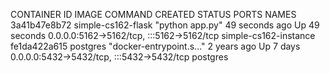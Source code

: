 CONTAINER ID IMAGE COMMAND CREATED STATUS PORTS NAMES 3a41b47e8b72 simple-cs162-flask "python app.py" 49 seconds ago Up 49 seconds 0.0.0.0:5162->5162/tcp, :::5162->5162/tcp simple-cs162-instance fe1da422a615 postgres "docker-entrypoint.s…" 2 years ago Up 7 days 0.0.0.0:5432->5432/tcp, :::5432->5432/tcp postgres
